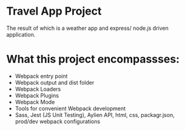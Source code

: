 # Travel App Project
The result of which is a weather app and express/ node.js driven application.

# What this project encompassses:

- Webpack entry point
- Webpack output and dist folder
- Webpack Loaders
- Webpack Plugins
- Webpack Mode
- Tools for convenient Webpack development
- Sass, Jest (JS Unit Testing), Aylien API, html, css, packagr.json, prod/dev webpack configurations
